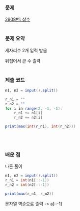### 문제

[2908번: 상수](https://www.acmicpc.net/problem/2908)
</br></br>

### 문제 요약

세자리수 2개 입력 받음

뒤집어서 큰 수 출력
</br></br>

### 제출 코드

```java
n1, n2 = input().split()

r_n1 = ""
r_n2 = ""
for i in range(2, -1, -1):
    r_n1 += n1[i]
    r_n2 += n2[i]

print(max(int(r_n1), int(r_n2)))
```
</br></br>
### 배운 점

다른 풀이

```java
n1, n2 = input().split()
r_n1 = int(n1[::-1])
r_n2 = int(n2[::-1])

print(max(r_n1, r_n2))
```

문자열 역순으로 출력 -> a[::-1]
